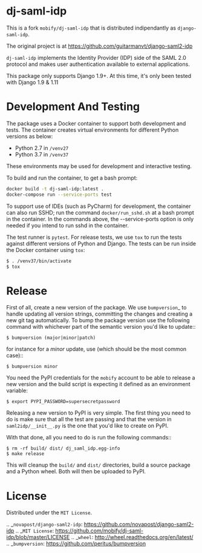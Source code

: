 # dj-saml-idp

This is a fork `mobify/dj-saml-idp` that is distributed indipendantly as `django-saml-idp`.

The original project is at https://github.com/guitarmanvt/django-saml2-idp

`dj-saml-idp` implements the Identity Provider (IDP) side of the SAML 2.0
protocol and makes user authentication available to external applications.

This package only supports Django 1.9+. At this time, it's only been tested
with Django 1.9 & 1.11

# Development And Testing 

The package uses a Docker container to support both development and
tests. The container creates virtual environments for different
Python versions as below:

* Python 2.7 in `/venv27`
* Python 3.7 in `/venv37`

These environments may be used for development and interactive testing.

To build and run the container, to get a bash prompt:
```bash
docker build -t dj-saml-idp:latest .
docker-compose run --service-ports test
```

To support use of IDEs (such as PyCharm) for development, the container
can also run SSHD; run the command `docker/run_sshd.sh` at a bash prompt
in the container. In the commands above, the --service-ports option is
only needed if you intend to run sshd in the container.

The test runner is `pytest`. For release tests, we use `tox` to run
the tests against different versions of Python and Django. The tests
can be run inside the Docker container using `tox`:

```bash
$ . /venv37/bin/activate
$ tox
```

# Release

First of all, create a new version of the package. We use `bumpversion`_ to
handle updating all version strings, committing the changes and creating a
new git tag automatically. To bump the package version use the following
command with whichever part of the semantic version you'd like to update::

`$ bumpversion (major|minor|patch)`

for instance for a *minor* update, use (which should be the most common case)::

`$ bumpversion minor`

You need the PyPI credentials for the `mobify` account to be able to release
a new version and the build script is expecting it defined as an environment
variable:

`$ export PYPI_PASSWORD=supersecretpassword`

Releasing a new version to PyPI is very simple. The first thing you need to do
is make sure that all the test are passing and that the version in
`saml2idp/__init__.py` is the one that you'd like to create on PyPI.

With that done, all you need to do is run the following commands::

```
$ rm -rf build/ dist/ dj_saml_idp.egg-info
$ make release
```

This will cleanup the `build/` and `dist/` directories, build a source package
and a Python wheel. Both will then be uploaded to PyPI.

# License

Distributed under the `MIT License`.

.. _`novapost/django-saml2-idp`: https://github.com/novapost/django-saml2-idp
.. _`MIT License`: https://github.com/mobify/dj-saml-idp/blob/master/LICENSE
.. _`wheel`: http://wheel.readthedocs.org/en/latest/
.. _`bumpversion`: https://github.com/peritus/bumpversion
